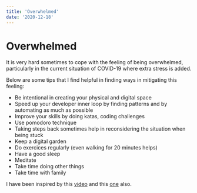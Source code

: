 ```yaml
---
title: 'Overwhelmed'
date: '2020-12-18'
---
```


# Overwhelmed

It is very hard sometimes to cope with the feeling of being overwhelmed, particularly in the current situation of COVID-19 where extra stress is added.

Below are some tips that I find helpful in finding ways in mitigating this feeling:

- Be intentional in creating your physical and digital space
- Speed up your developer inner loop by finding patterns and by automating as much as possible
- Improve your skills by doing katas, coding challenges
- Use pomodoro technique
- Taking steps back sometimes help in reconsidering the situation when being stuck
- Keep a digital garden
- Do exercices regularly (even walking for 20 minutes helps)
- Have a good sleep
- Meditate
- Take time doing other things
- Take time with family

I have been inspired by this [video](https://www.youtube.com/watch?v=5CmjW_8ief4) and this [one](https://www.youtube.com/watch?v=vd2dtkMINIw) also.